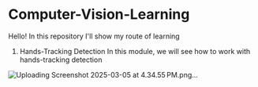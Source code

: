 # Computer-Vision-Learning

Hello! In this repository I'll show my route of learning


1. Hands-Tracking Detection
In this module, we will see how to work with hands-tracking detection

![Uploading Screenshot 2025-03-05 at 4.34.55 PM.png…]()
